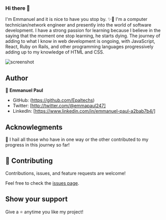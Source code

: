 ### Hi there 👋


I'm Emmanuel and it is nice to have you stop by. ✨🙏
I'm a computer technician/network engineer and presently into the world of software development.
I have a strong passion for learning because I believe in the saying that the moment one stop learning, he starts dying.
The journey of adding to what I know in web development is ongoing, with JavaScript, React, Ruby on Rails, and other programming languages progressively adding up to my knowledge of HTML and CSS.

![screenshot](Screenshot.jpg)


## Author

👤 **Emmanuel Paul**

- GitHub: (https://github.com/Epaltechs)
- Twitter: [http://twitter.com/@emmapaul247]
- LinkedIn: [https://www.linkedin.com/in/emmanuel-paul-a2bab7b4/]

## Acknowlegments
🎩 I hail all those who have in one way or the other contributed to my progress in this journey so far!

## 🤝 Contributing

Contributions, issues, and feature requests are welcome!

Feel free to check the [issues page](https://github.com/Epaltechs/issues).

## Show your support

Give a ⭐ anytime you like my project!
